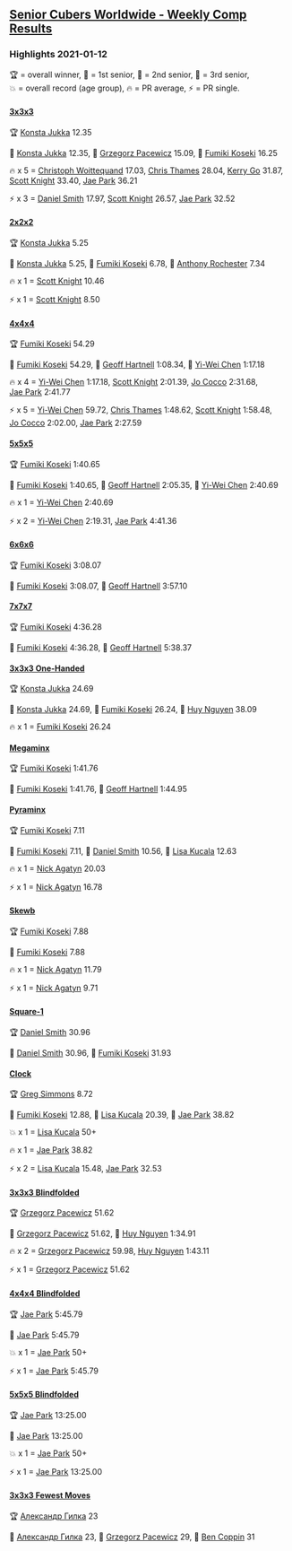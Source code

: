 <style>table {white-space: nowrap;}</style>
<link rel="stylesheet" type="text/css" href="/scw-comp/css/flags.css" />

## [Senior Cubers Worldwide - Weekly Comp Results](/scw-comp/results/)
### Highlights 2021-01-12

<span style="white-space: nowrap;">🏆 = overall winner</span>, <span style="white-space: nowrap;">🥇 = 1st senior</span>, <span style="white-space: nowrap;">🥈 = 2nd senior</span>, <span style="white-space: nowrap;">🥉 = 3rd senior</span>, <span style="white-space: nowrap;">💥 = overall record (age group)</span>, <span style="white-space: nowrap;">🔥 = PR average</span>, <span style="white-space: nowrap;">⚡ = PR single</span>.

#### [3x3x3](333.md)

<span style="white-space: nowrap;">🏆 [Konsta Jukka](../../persons/konsta_jukka/333.md) 12.35</span>

<span style="white-space: nowrap;">🥇 [Konsta Jukka](../../persons/konsta_jukka/333.md) 12.35</span>, <span style="white-space: nowrap;">🥈 [Grzegorz Pacewicz](../../persons/grzegorz_pacewicz/333.md) 15.09</span>, <span style="white-space: nowrap;">🥉 [Fumiki Koseki](../../persons/fumiki_koseki/333.md) 16.25</span>

🔥 x 5 = <span style="white-space: nowrap;">[Christoph Woittequand](../../persons/christoph_woittequand/333.md) 17.03</span>, <span style="white-space: nowrap;">[Chris Thames](../../persons/chris_thames/333.md) 28.04</span>, <span style="white-space: nowrap;">[Kerry Go](../../persons/kerry_go/333.md) 31.87</span>, <span style="white-space: nowrap;">[Scott Knight](../../persons/scott_knight/333.md) 33.40</span>, <span style="white-space: nowrap;">[Jae Park](../../persons/jae_park/333.md) 36.21</span>

⚡ x 3 = <span style="white-space: nowrap;">[Daniel Smith](../../persons/daniel_smith/333.md) 17.97</span>, <span style="white-space: nowrap;">[Scott Knight](../../persons/scott_knight/333.md) 26.57</span>, <span style="white-space: nowrap;">[Jae Park](../../persons/jae_park/333.md) 32.52</span>

#### [2x2x2](222.md)

<span style="white-space: nowrap;">🏆 [Konsta Jukka](../../persons/konsta_jukka/222.md) 5.25</span>

<span style="white-space: nowrap;">🥇 [Konsta Jukka](../../persons/konsta_jukka/222.md) 5.25</span>, <span style="white-space: nowrap;">🥈 [Fumiki Koseki](../../persons/fumiki_koseki/222.md) 6.78</span>, <span style="white-space: nowrap;">🥉 [Anthony Rochester](../../persons/anthony_rochester/222.md) 7.34</span>

🔥 x 1 = <span style="white-space: nowrap;">[Scott Knight](../../persons/scott_knight/222.md) 10.46</span>

⚡ x 1 = <span style="white-space: nowrap;">[Scott Knight](../../persons/scott_knight/222.md) 8.50</span>

#### [4x4x4](444.md)

<span style="white-space: nowrap;">🏆 [Fumiki Koseki](../../persons/fumiki_koseki/444.md) 54.29</span>

<span style="white-space: nowrap;">🥇 [Fumiki Koseki](../../persons/fumiki_koseki/444.md) 54.29</span>, <span style="white-space: nowrap;">🥈 [Geoff Hartnell](../../persons/geoff_hartnell/444.md) 1:08.34</span>, <span style="white-space: nowrap;">🥉 [Yi-Wei Chen](../../persons/yi_wei_chen/444.md) 1:17.18</span>

🔥 x 4 = <span style="white-space: nowrap;">[Yi-Wei Chen](../../persons/yi_wei_chen/444.md) 1:17.18</span>, <span style="white-space: nowrap;">[Scott Knight](../../persons/scott_knight/444.md) 2:01.39</span>, <span style="white-space: nowrap;">[Jo Cocco](../../persons/jo_cocco/444.md) 2:31.68</span>, <span style="white-space: nowrap;">[Jae Park](../../persons/jae_park/444.md) 2:41.77</span>

⚡ x 5 = <span style="white-space: nowrap;">[Yi-Wei Chen](../../persons/yi_wei_chen/444.md) 59.72</span>, <span style="white-space: nowrap;">[Chris Thames](../../persons/chris_thames/444.md) 1:48.62</span>, <span style="white-space: nowrap;">[Scott Knight](../../persons/scott_knight/444.md) 1:58.48</span>, <span style="white-space: nowrap;">[Jo Cocco](../../persons/jo_cocco/444.md) 2:02.00</span>, <span style="white-space: nowrap;">[Jae Park](../../persons/jae_park/444.md) 2:27.59</span>

#### [5x5x5](555.md)

<span style="white-space: nowrap;">🏆 [Fumiki Koseki](../../persons/fumiki_koseki/555.md) 1:40.65</span>

<span style="white-space: nowrap;">🥇 [Fumiki Koseki](../../persons/fumiki_koseki/555.md) 1:40.65</span>, <span style="white-space: nowrap;">🥈 [Geoff Hartnell](../../persons/geoff_hartnell/555.md) 2:05.35</span>, <span style="white-space: nowrap;">🥉 [Yi-Wei Chen](../../persons/yi_wei_chen/555.md) 2:40.69</span>

🔥 x 1 = <span style="white-space: nowrap;">[Yi-Wei Chen](../../persons/yi_wei_chen/555.md) 2:40.69</span>

⚡ x 2 = <span style="white-space: nowrap;">[Yi-Wei Chen](../../persons/yi_wei_chen/555.md) 2:19.31</span>, <span style="white-space: nowrap;">[Jae Park](../../persons/jae_park/555.md) 4:41.36</span>

#### [6x6x6](666.md)

<span style="white-space: nowrap;">🏆 [Fumiki Koseki](../../persons/fumiki_koseki/666.md) 3:08.07</span>

<span style="white-space: nowrap;">🥇 [Fumiki Koseki](../../persons/fumiki_koseki/666.md) 3:08.07</span>, <span style="white-space: nowrap;">🥈 [Geoff Hartnell](../../persons/geoff_hartnell/666.md) 3:57.10</span>

#### [7x7x7](777.md)

<span style="white-space: nowrap;">🏆 [Fumiki Koseki](../../persons/fumiki_koseki/777.md) 4:36.28</span>

<span style="white-space: nowrap;">🥇 [Fumiki Koseki](../../persons/fumiki_koseki/777.md) 4:36.28</span>, <span style="white-space: nowrap;">🥈 [Geoff Hartnell](../../persons/geoff_hartnell/777.md) 5:38.37</span>

#### [3x3x3 One-Handed](333oh.md)

<span style="white-space: nowrap;">🏆 [Konsta Jukka](../../persons/konsta_jukka/333oh.md) 24.69</span>

<span style="white-space: nowrap;">🥇 [Konsta Jukka](../../persons/konsta_jukka/333oh.md) 24.69</span>, <span style="white-space: nowrap;">🥈 [Fumiki Koseki](../../persons/fumiki_koseki/333oh.md) 26.24</span>, <span style="white-space: nowrap;">🥉 [Huy Nguyen](../../persons/huy_nguyen/333oh.md) 38.09</span>

🔥 x 1 = <span style="white-space: nowrap;">[Fumiki Koseki](../../persons/fumiki_koseki/333oh.md) 26.24</span>

#### [Megaminx](minx.md)

<span style="white-space: nowrap;">🏆 [Fumiki Koseki](../../persons/fumiki_koseki/minx.md) 1:41.76</span>

<span style="white-space: nowrap;">🥇 [Fumiki Koseki](../../persons/fumiki_koseki/minx.md) 1:41.76</span>, <span style="white-space: nowrap;">🥈 [Geoff Hartnell](../../persons/geoff_hartnell/minx.md) 1:44.95</span>

#### [Pyraminx](pyram.md)

<span style="white-space: nowrap;">🏆 [Fumiki Koseki](../../persons/fumiki_koseki/pyram.md) 7.11</span>

<span style="white-space: nowrap;">🥇 [Fumiki Koseki](../../persons/fumiki_koseki/pyram.md) 7.11</span>, <span style="white-space: nowrap;">🥈 [Daniel Smith](../../persons/daniel_smith/pyram.md) 10.56</span>, <span style="white-space: nowrap;">🥉 [Lisa Kucala](../../persons/lisa_kucala/pyram.md) 12.63</span>

🔥 x 1 = <span style="white-space: nowrap;">[Nick Agatyn](../../persons/nick_agatyn/pyram.md) 20.03</span>

⚡ x 1 = <span style="white-space: nowrap;">[Nick Agatyn](../../persons/nick_agatyn/pyram.md) 16.78</span>

#### [Skewb](skewb.md)

<span style="white-space: nowrap;">🏆 [Fumiki Koseki](../../persons/fumiki_koseki/skewb.md) 7.88</span>

<span style="white-space: nowrap;">🥇 [Fumiki Koseki](../../persons/fumiki_koseki/skewb.md) 7.88</span>

🔥 x 1 = <span style="white-space: nowrap;">[Nick Agatyn](../../persons/nick_agatyn/skewb.md) 11.79</span>

⚡ x 1 = <span style="white-space: nowrap;">[Nick Agatyn](../../persons/nick_agatyn/skewb.md) 9.71</span>

#### [Square-1](sq1.md)

<span style="white-space: nowrap;">🏆 [Daniel Smith](../../persons/daniel_smith/sq1.md) 30.96</span>

<span style="white-space: nowrap;">🥇 [Daniel Smith](../../persons/daniel_smith/sq1.md) 30.96</span>, <span style="white-space: nowrap;">🥈 [Fumiki Koseki](../../persons/fumiki_koseki/sq1.md) 31.93</span>

#### [Clock](clock.md)

<span style="white-space: nowrap;">🏆 [Greg Simmons](../../persons/greg_simmons/clock.md) 8.72</span>

<span style="white-space: nowrap;">🥇 [Fumiki Koseki](../../persons/fumiki_koseki/clock.md) 12.88</span>, <span style="white-space: nowrap;">🥈 [Lisa Kucala](../../persons/lisa_kucala/clock.md) 20.39</span>, <span style="white-space: nowrap;">🥉 [Jae Park](../../persons/jae_park/clock.md) 38.82</span>

💥 x 1 = <span style="white-space: nowrap;">[Lisa Kucala](../../persons/lisa_kucala/clock.md) 50+</span>

🔥 x 1 = <span style="white-space: nowrap;">[Jae Park](../../persons/jae_park/clock.md) 38.82</span>

⚡ x 2 = <span style="white-space: nowrap;">[Lisa Kucala](../../persons/lisa_kucala/clock.md) 15.48</span>, <span style="white-space: nowrap;">[Jae Park](../../persons/jae_park/clock.md) 32.53</span>

#### [3x3x3 Blindfolded](333bf.md)

<span style="white-space: nowrap;">🏆 [Grzegorz Pacewicz](../../persons/grzegorz_pacewicz/333bf.md) 51.62</span>

<span style="white-space: nowrap;">🥇 [Grzegorz Pacewicz](../../persons/grzegorz_pacewicz/333bf.md) 51.62</span>, <span style="white-space: nowrap;">🥈 [Huy Nguyen](../../persons/huy_nguyen/333bf.md) 1:34.91</span>

🔥 x 2 = <span style="white-space: nowrap;">[Grzegorz Pacewicz](../../persons/grzegorz_pacewicz/333bf.md) 59.98</span>, <span style="white-space: nowrap;">[Huy Nguyen](../../persons/huy_nguyen/333bf.md) 1:43.11</span>

⚡ x 1 = <span style="white-space: nowrap;">[Grzegorz Pacewicz](../../persons/grzegorz_pacewicz/333bf.md) 51.62</span>

#### [4x4x4 Blindfolded](444bf.md)

<span style="white-space: nowrap;">🏆 [Jae Park](../../persons/jae_park/444bf.md) 5:45.79</span>

<span style="white-space: nowrap;">🥇 [Jae Park](../../persons/jae_park/444bf.md) 5:45.79</span>

💥 x 1 = <span style="white-space: nowrap;">[Jae Park](../../persons/jae_park/444bf.md) 50+</span>

⚡ x 1 = <span style="white-space: nowrap;">[Jae Park](../../persons/jae_park/444bf.md) 5:45.79</span>

#### [5x5x5 Blindfolded](555bf.md)

<span style="white-space: nowrap;">🏆 [Jae Park](../../persons/jae_park/555bf.md) 13:25.00</span>

<span style="white-space: nowrap;">🥇 [Jae Park](../../persons/jae_park/555bf.md) 13:25.00</span>

💥 x 1 = <span style="white-space: nowrap;">[Jae Park](../../persons/jae_park/555bf.md) 50+</span>

⚡ x 1 = <span style="white-space: nowrap;">[Jae Park](../../persons/jae_park/555bf.md) 13:25.00</span>

#### [3x3x3 Fewest Moves](333fm.md)

<span style="white-space: nowrap;">🏆 [Александр Гилка](../../persons/александр_гилка/333fm.md) 23</span>

<span style="white-space: nowrap;">🥇 [Александр Гилка](../../persons/александр_гилка/333fm.md) 23</span>, <span style="white-space: nowrap;">🥈 [Grzegorz Pacewicz](../../persons/grzegorz_pacewicz/333fm.md) 29</span>, <span style="white-space: nowrap;">🥉 [Ben Coppin](../../persons/ben_coppin/333fm.md) 31</span>


<!-- Global site tag (gtag.js) - Google Analytics -->
<script async src="https://www.googletagmanager.com/gtag/js?id=UA-86348435-3"></script>
<script>window.dataLayer = window.dataLayer || []; function gtag() {dataLayer.push(arguments);} gtag('js', new Date()); gtag('config', 'UA-86348435-3');</script>
